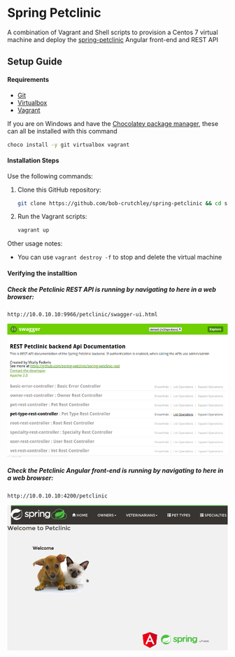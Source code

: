 # Spring Petclinic
A combination of Vagrant and Shell scripts to provision a Centos 7 virtual machine and deploy the [spring-petclinic](https://github.com/spring-petclinic) Angular front-end and REST API
## Setup Guide
#### Requirements
- [Git](https://git-scm.com/downloads)
- [Virtualbox](https://www.virtualbox.org/wiki/Downloads)
- [Vagrant](https://www.vagrantup.com/downloads.html)

If you are on Windows and have the [Chocolatey package manager](https://chocolatey.org/), these can all be installed with this command
```bash
choco install -y git virtualbox vagrant
```
#### Installation Steps
Use the following commands:
1. Clone this GitHub repository:
    ```bash
    git clone https://github.com/bob-crutchley/spring-petclinic && cd spring-petclinic
    ```
2. Run the Vagrant scripts:
    ```bash
    vagrant up
    ```

Other usage notes:
- You can use `vagrant destroy -f` to stop and delete the virtual machine

#### Verifying the installtion
##### Check the Petclinic REST API is running by navigating to here in a web browser:
    http://10.0.10.10:9966/petclinic/swagger-ui.html

![REST API](docs/images/rest_api.png)

##### Check the Petclinic Angular front-end is running by navigating to here in a web browser:
    http://10.0.10.10:4200/petclinic

![Angular Front-End](docs/images/angular_front_end.png)

